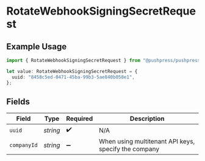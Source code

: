 # RotateWebhookSigningSecretRequest

## Example Usage

```typescript
import { RotateWebhookSigningSecretRequest } from "@pushpress/pushpress/models/operations";

let value: RotateWebhookSigningSecretRequest = {
  uuid: "8458c5ed-0471-45ba-99b3-5ae840b058e1",
};
```

## Fields

| Field                                                | Type                                                 | Required                                             | Description                                          |
| ---------------------------------------------------- | ---------------------------------------------------- | ---------------------------------------------------- | ---------------------------------------------------- |
| `uuid`                                               | *string*                                             | :heavy_check_mark:                                   | N/A                                                  |
| `companyId`                                          | *string*                                             | :heavy_minus_sign:                                   | When using multitenant API keys, specify the company |